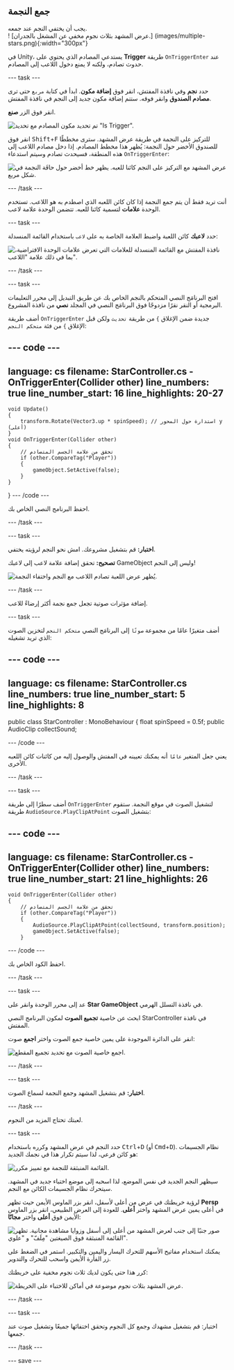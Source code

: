 ## جمع النجمة

<div style="display: flex; flex-wrap: wrap">
<div style="flex-basis: 200px; flex-grow: 1; margin-right: 15px;">
يجب أن يختفي النجم عند جمعه. 
</div>
<div>
! [عرض المشهد بثلاث نجوم مخفي عن المشغل بالجدران.] (images/multiple-stars.png){:width="300px"}
</div>
</div>

في Unity، يستدعي المصادم الذي يحتوي على **Trigger** طريقة `OnTriggerEnter` عند حدوث تصادم، ولكنه لا يمنع دخول اللاعب إلى المصادم.

--- task ---

حدد **نجم** وفي نافذة المفتش، انقر فوق **إضافة مكون**. ابدأ في كتابة `مربع` حتى ترى **مصادم الصندوق** وانقر فوقه. ستتم إضافة مكون جديد إلى النجم في نافذة المفتش.

انقر فوق الزر **صنع**.

![تم تحديد مكون المصادم مع تحديد "Is Trigger".](images/collider-trigger.png)

انقر فوق <kbd>Shift</kbd>+<kbd>F</kbd> للتركيز على النجمة في طريقة عرض المشهد. سترى مخططًا للصندوق الأخضر حول النجمة: يُظهر هذا مخطط المصادم. إذا دخل مصادم اللاعب إلى هذه المنطقة، فسيحدث تصادم وسيتم استدعاء `OnTriggerEnter`:

![عرض المشهد مع التركيز على النجم كائنا للعبه. يظهر خط أخضر حول حافَة النجمة في شكل مربع.](images/collider-star.png)

--- /task ---

أنت تريد فقط أن يتم جمع النجمة إذا كان كائن اللعبه الذي اصطدم به هو اللاعب. تستخدم الوحدة **علامات** لتسمية كائنا للعبه. تتضمن الوحدة علامة لاعب.

--- task ---

حدد **لاعبك** كائن اللعبة واضبط العلامة الخاصة به على `لاعب` باستخدام القائمة المنسدلة:

![نافذة المفتش مع القائمة المنسدلة للعلامات التي تعرض علامات الوحدة الافتراضية، بما في ذلك علامة "اللاعب".](images/tag-menu.png)

--- /task ---

--- task ---

افتح البرنامَج النصي المتحكم بالنجم الخاص بك عن طريق التبديل إلى محرر التعليمات البرمجية أو النقر نقرًا مزدوجًا فوق البرنامَج النصي في المجلد **نصي** من نافذة المشروع.

أضف طريقة `OnTriggerEnter` جديدة ضمن الإغلاق `}` من طريقة `تحديث` ولكن قبل الإغلاق `}` من فئة `متحكم النجم`:

--- code ---
---
language: cs
filename: StarController.cs - OnTriggerEnter(Collider other)
line_numbers: true
line_number_start: 16
line_highlights: 20-27
---
    void Update()
    {
        transform.Rotate(Vector3.up * spinSpeed); // استدارة حول المحور y (أعلى)
    }
    void OnTriggerEnter(Collider other)
    {
        // تحقق من علامة الجسم المتصادم
        if (other.CompareTag("Player"))
        {
            gameObject.SetActive(false);
        }
    }
}
--- /code ---

احفظ البرنامج النصي الخاص بك.

--- /task ---

--- task ---

**اختبار:** قم بتشغيل مشروعك. امش نحو النجم لرؤيته يختفي.

**تصحيح:** تحقق إضافة علامة لاعب إلى لاعبك GameObject وليس إلى النجم!

![يُظهر عرض اللعبة تصادم اللاعب مع النجم واختفاء النجمة.](images/collect-star.gif)

--- /task ---

إضافة مؤثرات صوتية تجعل جمع نجمة أكثر إرضاءً للاعب.

--- task ---

أضف متغيرًا عامًا من مجموعة `صوتًا` إلى البرنامَج النصي `متحكم النجم` لتخزين الصوت الذي تريد تشغيله:

--- code ---
---
language: cs
filename: StarController.cs
line_numbers: true
line_number_start: 5
line_highlights: 8
---
public class StarController : MonoBehaviour
{
    float spinSpeed = 0.5f;
    public AudioClip collectSound;
    
--- /code ---

يعني جعل المتغير `عامًا` أنه يمكنك تعيينه في المفتش والوصول إليه من كائنات كائن اللعبه الأخرى.

--- /task ---

--- task ---

أضف سطرًا إلى طريقة `OnTriggerEnter` لتشغيل الصوت في موقع النجمة. ستقوم طريقة `AudioSource.PlayClipAtPoint` بتشغيل الصوت:

--- code ---
---
language: cs
filename: StarController.cs - OnTriggerEnter(Collider other)
line_numbers: true
line_number_start: 21
line_highlights: 26
---
    void OnTriggerEnter(Collider other)
    {
        // تحقق من علامة الجسم المتصادم
        if (other.CompareTag("Player"))
        {
            AudioSource.PlayClipAtPoint(collectSound, transform.position);
            gameObject.SetActive(false);
        }
--- /code ---

احفظ الكود الخاص بك.

--- /task ---

--- task ---

عد إلى محرر الوحدة وانقر على **Star GameObject** في نافذة التسلل الهرمي.

ابحث عن خاصية **تجميع الصوت** لمكون البرنامج النصي StarController في نافذة المفتش.

انقر على الدائرة الموجودة على يمين خاصية جمع الصوت واختر **اجمع** صوت:

![اجمع خاصية الصوت مع تحديد تجميع المقطع.](images/collect-sound-property.png)

--- /task ---

--- task ---

**اختبار:** قم بتشغيل المشهد وجمع النجمة لسماع الصوت.

--- /task ---

لعبتك تحتاج المزيد من النجوم.

--- task ---

حدد النجم في عرض المشهد وكرره باستخدام <kbd>Ctrl</kbd>+<kbd>D</kbd> (أو <kbd>Cmd</kbd>+<kbd>D</kbd>). نظام الجسيمات هو كائن فرعي، لذا سيتم تكرار هذا في نجمك الجديد:

![القائمة المنبثقة للنجمة مع تمييز مكرر.](images/duplicate-star.png)

سيظهر النجم الجديد في نفس الموضع، لذا اسحبه إلى موضع اختباء جديد في المشهد. سيتحرك نظام الجسيمات الكائن مع النجم.

لرؤية خريطتك في عرض من أعلى لأسفل، انقر بزر الماوس الأيمن حيث تظهر **Persp** في أعلى يمين عرض المشهد واختر **أعلى**. للعودة إلى العرض الطبيعي، انقر بزر الماوس الأيمن فوق **أعلى** واختر **مجانًا**:

![صور جنبًا إلى جنب لعرض المشهد من أعلى إلى أسفل وزوايا مشاهدة مجانية. تظهر القائمة المنبثقة فوق الصيغتين "مِلَفّ" و "علوي".](images/different-views.png)

يمكنك استخدام مفاتيح الأسهم للتحرك اليسار واليمين والتكبير. استمر في الضغط على زر الفأرة الأيمن واسحب للتحرك والتدوير.

كرر هذا حتى يكون لديك ثلاث نجوم مخفية على خريطتك:

![عرض المشهد بثلاث نجوم موضوعة في أماكن للاختباء على الخريطة.](images/3-stars-added.png)

--- /task ---

--- task ---

اختبار: قم بتشغيل مشهدك وجمع كل النجوم وتحقق اختفائها جميعًا وتشغيل صوت عند جمعها.

--- /task ---

--- save ---
